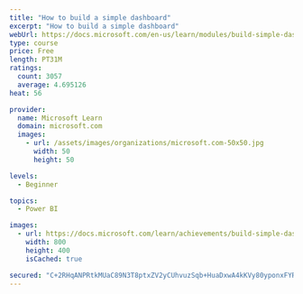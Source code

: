```yaml
---
title: "How to build a simple dashboard"
excerpt: "How to build a simple dashboard"
webUrl: https://docs.microsoft.com/en-us/learn/modules/build-simple-dashboard/
type: course
price: Free
length: PT31M
ratings:
  count: 3057
  average: 4.695126
heat: 56

provider:
  name: Microsoft Learn
  domain: microsoft.com
  images:
    - url: /assets/images/organizations/microsoft.com-50x50.jpg
      width: 50
      height: 50

levels:
  - Beginner

topics:
  - Power BI

images:
  - url: https://docs.microsoft.com/learn/achievements/build-simple-dashboard-social.png
    width: 800
    height: 400
    isCached: true

secured: "C+2RHqANPRtkMUaC89N3T8ptxZV2yCUhvuzSqb+HuaDxwA4kKVy80yponxFYRWGqKi8nTu7kJfD5Q3ENib7yiEN0pHhhhNom1e1nRa5+kddn3Ba3vOBFnqPLCMK6CDEmKaCEQLA/+bjqSkX6fGJchXNBWRwTWhyiO20nJ88eRygs+S+CLw7Bp6BtNA02Pb+bN/A0phtKtKZebD3HcM+Yj3T9tTOP81plU0MqxP7jiBgcx7xR5h18spVZWfaLfATDF8sTLJpKPZ2KZhrQJoHCUDepevbqFAkRbFRQQaeCI0cSdBHUFCGvKnH1f1iI5e+GAvFQxgMzXvmvpDVrQvh3UQOpR5bmNICGlFUd5tQ+lZ+TTNjCFhHolG6kYqTKfxXsvY1ocLCai1fbf5o2Mw15KkzH41YGMr63xhcoLiAT5cs=;q+uBWY3xVbH420xr97udEg=="
---
```


